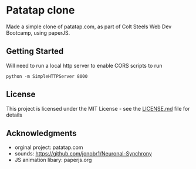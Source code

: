 # Patatap clone

Made a simple clone of patatap.com, as part of Colt Steels Web Dev Bootcamp, using paperJS.


## Getting Started

Will need to run a local http server to enable CORS scripts to run


```
python -m SimpleHTTPServer 8000
```

## License

This project is licensed under the MIT License - see the [LICENSE.md](LICENSE.md) file for details

## Acknowledgments

* orginal project: patatap.com
* sounds: https://github.com/jonobr1/Neuronal-Synchrony
* JS animation libary: paperjs.org

